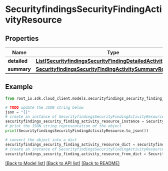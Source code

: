 # SecurityfindingsSecurityFindingActivityResource


## Properties

Name | Type | Description | Notes
------------ | ------------- | ------------- | -------------
**detailed** | [**List[SecurityfindingsSecurityFindingDetailedActivityResource]**](SecurityfindingsSecurityFindingDetailedActivityResource.md) |  | [optional] 
**summary** | [**SecurityfindingsSecurityFindingActivitySummaryResource**](SecurityfindingsSecurityFindingActivitySummaryResource.md) |  | [optional] 

## Example

```python
from root_io.sdk.cloud_client.models.securityfindings_security_finding_activity_resource import SecurityfindingsSecurityFindingActivityResource

# TODO update the JSON string below
json = "{}"
# create an instance of SecurityfindingsSecurityFindingActivityResource from a JSON string
securityfindings_security_finding_activity_resource_instance = SecurityfindingsSecurityFindingActivityResource.from_json(json)
# print the JSON string representation of the object
print(SecurityfindingsSecurityFindingActivityResource.to_json())

# convert the object into a dict
securityfindings_security_finding_activity_resource_dict = securityfindings_security_finding_activity_resource_instance.to_dict()
# create an instance of SecurityfindingsSecurityFindingActivityResource from a dict
securityfindings_security_finding_activity_resource_from_dict = SecurityfindingsSecurityFindingActivityResource.from_dict(securityfindings_security_finding_activity_resource_dict)
```
[[Back to Model list]](../README.md#documentation-for-models) [[Back to API list]](../README.md#documentation-for-api-endpoints) [[Back to README]](../README.md)


